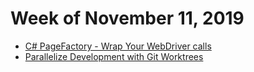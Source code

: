 # Week of November 11, 2019

* [C# PageFactory - Wrap Your WebDriver calls](https://alexanderontesting.com/2019/10/28/c-pagefactory-wrap-your-webdriver-calls/?goal=0_02cca1920b-7c755e4021-289501313&mc_cid=7c755e4021&mc_eid=b3faa37e46)
* [Parallelize Development with Git Worktrees](https://spin.atomicobject.com/2016/06/26/parallelize-development-git-worktrees/)
